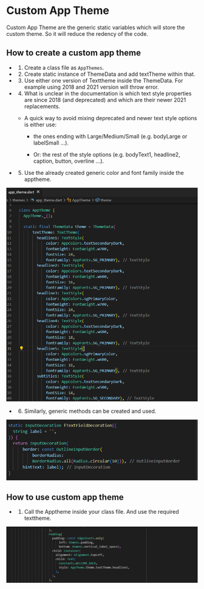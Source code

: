 # Custom App Theme
Custom App Theme are the generic static variables which will store the custom theme. So it will reduce the redency of the code. 

## How to create a custom app theme

- 1. Create a class file as `AppThemes`.

- 2. Create static instance of ThemeData and add textTheme within that.

- 3. Use either one version of Texttheme inside the ThemeData. For example using 2018 and 2021 version will throw error. 

 - 4. What is unclear in the documentation is which text style properties are since 2018 (and deprecated) and which are their newer 2021 replacements.

    - A quick way to avoid mixing deprecated and newer text style options is either use:

        - the ones ending with Large/Medium/Small (e.g. bodyLarge or labelSmall ...).

        - Or: the rest of the style options (e.g. bodyText1, headline2, caption, button, overline ...).

- 5. Use the already created generic color and font family inside the apptheme.

![Alt text](../App_Theme/images/appTheme.png)

- 6. Similarly, generic methods can be created and used.

![Alt text](../App_Theme/images/textFieldTheme.png)

## How to use custom app theme

- 1. Call the Apptheme inside your class file. And use the required texttheme.

![Alt text](../App_Theme/images/appTheme_use.png)
